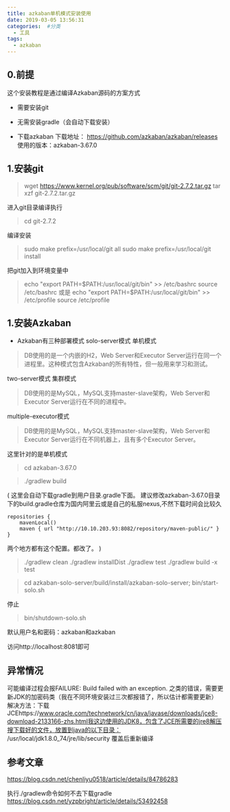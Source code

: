 ```yaml
---
title: azkaban单机模式安装使用
date: 2019-03-05 13:56:31
categories:  #分类
  - 工具
tags:
  - azkaban
---
```


## 0.前提

这个安装教程是通过编译Azkaban源码的方案方式
- 需要安装git
- 无需安装gradle（会自动下载安装）

- 下载azkaban
下载地址： https://github.com/azkaban/azkaban/releases
使用的版本：azkaban-3.67.0

## 1.安装git

> wget https://www.kernel.org/pub/software/scm/git/git-2.7.2.tar.gz
> tar xzf git-2.7.2.tar.gz

进入git目录编译执行

> cd git-2.7.2

编译安装

> sudo make prefix=/usr/local/git all
> sudo make prefix=/usr/local/git install


把git加入到环境变量中

> echo "export PATH=$PATH:/usr/local/git/bin" >> /etc/bashrc
> source /etc/bashrc
或是
> echo "export PATH=$PATH:/usr/local/git/bin" >> /etc/profile
> source /etc/profile

## 1.安装Azkaban

- Azkaban有三种部署模式
solo-server模式 单机模式
> DB使用的是一个内嵌的H2，Web Server和Executor Server运行在同一个进程里。这种模式包含Azkaban的所有特性，但一般用来学习和测试。

two-server模式 集群模式
> DB使用的是MySQL，MySQL支持master-slave架构，Web Server和Executor Server运行在不同的进程中。

multiple-executor模式
> DB使用的是MySQL，MySQL支持master-slave架构，Web Server和Executor Server运行在不同机器上，且有多个Executor Server。


这里针对的是单机模式


> cd azkaban-3.67.0

> ./gradlew build

(
这里会自动下载gradle到用户目录.gradle下面。
建议修改azkaban-3.67.0目录下的build.gradle仓库为国内阿里云或是自己的私服nexus,不然下载时间会比较久
```
repositories {
    mavenLocal()
    maven { url "http://10.10.203.93:8082/repository/maven-public/" }
}
```
两个地方都有这个配置。都改了。
)

> ./gradlew clean
> ./gradlew installDist
> ./gradlew test
> ./gradlew build -x test



> cd azkaban-solo-server/build/install/azkaban-solo-server;
> bin/start-solo.sh


停止
> bin/shutdown-solo.sh


默认用户名和密码：azkaban和azkaban

访问http://localhost:8081即可

## 异常情况


可能编译过程会报FAILURE: Build failed with an exception. 之类的错误，需要更新JDK的加密码类（我在不同环境安装过三次都报错了，所以估计都需要更新）
解决方法：下载JCEhttps://www.oracle.com/technetwork/cn/java/javase/downloads/jce8-download-2133166-zhs.html我这边使用的JDK8，包含了JCE所需要的jre8解压搜下载好的文件，放置到java的以下目录：
/usr/local/jdk1.8.0_74/jre/lib/security
覆盖后重新编译

## 参考文章
https://blog.csdn.net/chenliyu0518/article/details/84786283

执行./gradlew命令如何不去下载gradle
https://blog.csdn.net/yzpbright/article/details/53492458
